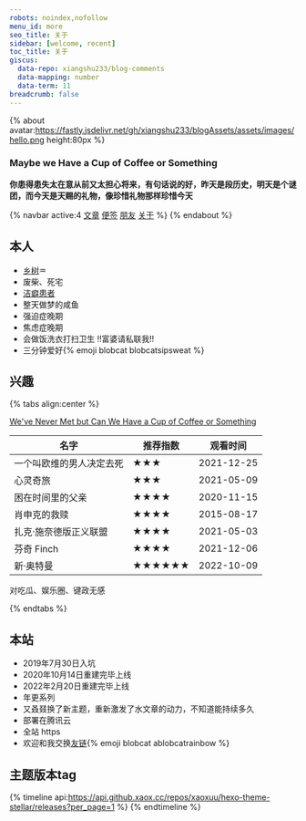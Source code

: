 ```yaml
---
robots: noindex,nofollow
menu_id: more
seo_title: 关于
sidebar: [welcome, recent]
toc_title: 关于
giscus:
  data-repo: xiangshu233/blog-comments
  data-mapping: number
  data-term: 11
breadcrumb: false
---
```


{% about avatar:https://fastly.jsdelivr.net/gh/xiangshu233/blogAssets/assets/images/hello.png height:80px %}

<h3>Maybe we Have a Cup of Coffee or Something</h3>

**你患得患失太在意从前又太担心将来，有句话说的好，昨天是段历史，明天是个谜团，而今天是天赐的礼物，像珍惜礼物那样珍惜今天**

{% navbar  active:4 [文章](/) [便签](/notes/) [朋友](/friends/)  [关于](/about/) %}
{% endabout %}



## 本人
- [乡树](https://www.16personalities.com/profiles/adf14902911ea)♒️
- 废柴、死宅
- [洁癖患者](https://b23.tv/NnaTV5)
- 整天做梦的咸鱼
- 强迫症晚期
- 焦虑症晚期
- 会做饭洗衣打扫卫生 !!富婆请私联我!!
- 三分钟爱好{% emoji blobcat blobcatsipsweat %}


## 兴趣

{% tabs align:center %}

<!-- tab 音乐 -->

[We've Never Met but Can We Have a Cup of Coffee or Something](https://music.163.com/#/song?id=1398802958)

<!-- tab 影视 -->

| 名字                     | 推荐指数 | 观看时间   |
| ------------------------ | -------- | ---------- |
| 一个叫欧维的男人决定去死 | ★★★     | 2021-12-25 |
| 心灵奇旅                 | ★★★    | 2021-05-09 |
| 困在时间里的父亲         | ★★★★     | 2020-11-15 |
| 肖申克的救赎             | ★★★★    | 2015-08-17 |
| 扎克·施奈德版正义联盟    | ★★★★    | 2021-05-03 |
| 芬奇 Finch               | ★★★★     | 2021-12-06 |
| 新·奥特曼               | ★★★★★★      | 2022-10-09 |


<!-- tab 话题 -->

对吃瓜、娱乐圈、键政无感

{% endtabs %}


## 本站

- 2019年7月30日入坑
- 2020年10月14日重建完毕上线
- 2022年2月20日重建完毕上线
- 年更系列
- 又叒叕换了新主题，重新激发了水文章的动力，不知道能持续多久
- 部署在腾讯云
- 全站 https
- 欢迎和我交换[友链](https://xiangshu233.cn/friends/){% emoji blobcat ablobcatrainbow %}

## 主题版本tag
{% timeline api:https://api.github.xaox.cc/repos/xaoxuu/hexo-theme-stellar/releases?per_page=1 %}
{% endtimeline %}
